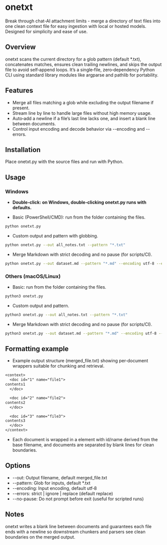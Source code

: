 # onetxt

Break through chat-AI attachment limits - merge a directory of text files into one clean context file for easy ingestion with local or hosted models. Designed for simplicity and ease of use.

## Overview

onetxt scans the current directory for a glob pattern (default *.txt), concatenates matches, ensures clean trailing newlines, and skips the output file to avoid self‑append loops. It’s a single‑file, zero‑dependency Python CLI using standard library modules like argparse and pathlib for portability.

## Features

- Merge all files matching a glob while excluding the output filename if present.
- Stream line by line to handle large files without high memory usage.
- Auto‑add a newline if a file’s last line lacks one, and insert a blank line between documents.
- Control input encoding and decode behavior via --encoding and --errors.


## Installation

Place onetxt.py with the source files and run with Python.

## Usage

### Windows

- **Double‑click: on Windows, double‑clicking onetxt.py runs with defaults.**

- Basic (PowerShell/CMD): run from the folder containing the files.

```bash
python onetxt.py
```

- Custom output and pattern with globbing.

```bash
python onetxt.py --out all_notes.txt --pattern "*.txt"
```

- Merge Markdown with strict decoding and no pause (for scripts/CI).

```bash
python onetxt.py --out dataset.md --pattern "*.md" --encoding utf-8 --errors strict --no-pause
```


### Others (macOS/Linux)

- Basic: run from the folder containing the files.

```bash
python3 onetxt.py
```

- Custom output and pattern.

```bash
python3 onetxt.py --out all_notes.txt --pattern "*.txt"
```

- Merge Markdown with strict decoding and no pause (for scripts/CI).

```bash
python3 onetxt.py --out dataset.md --pattern "*.md" --encoding utf-8 --errors strict --no-pause
```


## Formatting example

- Example output structure (merged_file.txt) showing per‑document wrappers suitable for chunking and retrieval.

```txt
<context>
  <doc id="1" name="file1">
contents1
  </doc>

  <doc id="2" name="file2">
contents2
  </doc>

  <doc id="3" name="file3">
contents3
  </doc>
</context>
```

- Each document is wrapped in a <doc> element with id/name derived from the base filename, and documents are separated by blank lines for clean boundaries.


## Options

- --out: Output filename, default merged_file.txt
- --pattern: Glob for inputs, default *.txt
- --encoding: Input encoding, default utf‑8
- --errors: strict | ignore | replace (default replace)
- --no-pause: Do not prompt before exit (useful for scripted runs)


## Notes

onetxt writes a blank line between documents and guarantees each file ends with a newline so downstream chunkers and parsers see clean boundaries on the merged output.
